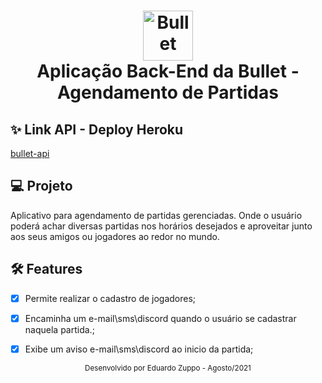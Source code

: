 
<h1 align="center">
    <img alt="Bullet" height="80" title="Bullet" src="https://user-images.githubusercontent.com/69389822/140804760-badd4759-a17e-49b3-9679-b04d9bbc315e.png" />
  <br/>
  <span>Aplicação Back-End da Bullet - Agendamento de Partidas<span/>
</h1>

## ✨ Link API - Deploy Heroku
  <a href="">bullet-api<a/>

## 💻 Projeto
Aplicativo para agendamento de partidas gerenciadas. Onde o usuário poderá achar diversas partidas nos horários desejados e aproveitar junto aos seus amigos ou jogadores ao redor no mundo. 

## :hammer_and_wrench: Features 

-   [x] Permite realizar o cadastro de jogadores;
-   [x] Encaminha um e-mail\sms\discord quando o usuário se cadastrar naquela partida.;
-   [x] Exibe um aviso e-mail\sms\discord ao inicio da partida;
    
  

<div align="center">
  <small>Desenvolvido por Eduardo Zuppo - Agosto/2021</small>
</div>
